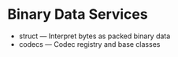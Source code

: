 # Binary Data Services

- struct — Interpret bytes as packed binary data
- codecs — Codec registry and base classes

